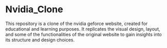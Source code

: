 # Nvidia_Clone
This repository is a clone of the nvidia geforce website, created for educational and learning purposes. It replicates the visual design, layout, and some of the functionalities of the original website to gain insights into its structure and design choices.
